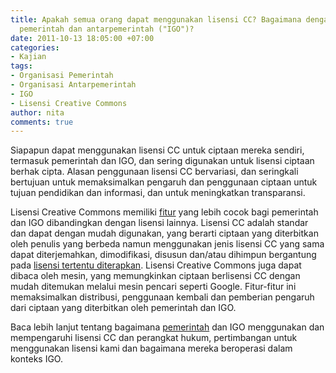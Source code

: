 ```yaml
---
title: Apakah semua orang dapat menggunakan lisensi CC? Bagaimana dengan organisasi
  pemerintah dan antarpemerintah ("IGO")?
date: 2011-10-13 18:05:00 +07:00
categories:
- Kajian
tags:
- Organisasi Pemerintah
- Organisasi Antarpemerintah
- IGO
- Lisensi Creative Commons
author: nita
comments: true
---
```


Siapapun dapat menggunakan lisensi CC untuk ciptaan mereka sendiri, termasuk pemerintah dan IGO, dan sering digunakan untuk lisensi ciptaan berhak cipta. Alasan penggunaan lisensi CC bervariasi, dan seringkali bertujuan untuk memaksimalkan pengaruh dan penggunaan ciptaan untuk tujuan pendidikan dan informasi, dan untuk meningkatkan transparansi.

Lisensi Creative Commons memiliki [fitur](http://creativecommons.or.id/lisensi-cc-bahasa-indonesia/) yang lebih cocok bagi pemerintah dan IGO dibandingkan dengan lisensi lainnya. Lisensi CC adalah standar dan dapat dengan mudah digunakan, yang berarti ciptaan yang diterbitkan oleh penulis yang berbeda namun menggunakan jenis lisensi CC yang sama dapat diterjemahkan, dimodifikasi, disusun dan/atau dihimpun bergantung pada [lisensi tertentu diterapkan](http://creativecommons.or.id/faq/#Dapatkah_saya_menggabungkan_ciptaan_yang_menggunakan_lisensi_Creative_Commons_yang_berbeda_ke_dalam_ciptaan_saya.3F). Lisensi Creative Commons juga dapat dibaca oleh mesin, yang memungkinkan ciptaan berlisensi CC dengan mudah ditemukan melalui mesin pencari seperti Google. Fitur-fitur ini memaksimalkan distribusi, penggunaan kembali dan pemberian pengaruh dari ciptaan yang diterbitkan oleh pemerintah dan IGO.

Baca lebih lanjut tentang bagaimana [pemerintah](http://wiki.creativecommons.org/Government) dan IGO menggunakan dan mempengaruhi lisensi CC dan perangkat hukum, pertimbangan untuk menggunakan lisensi kami dan bagaimana mereka beroperasi dalam konteks IGO.
